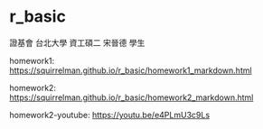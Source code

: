 # r_basic
證基會 台北大學 資工碩二 宋晉德 學生

homework1:
https://squirrelman.github.io/r_basic/homework1_markdown.html

homework2:
https://squirrelman.github.io/r_basic/homework2_markdown.html

homework2-youtube:
https://youtu.be/e4PLmU3c9Ls
